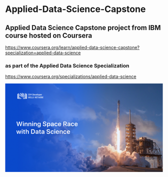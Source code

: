 # Applied-Data-Science-Capstone
## Applied Data Science Capstone project from IBM course hosted on Coursera

https://www.coursera.org/learn/applied-data-science-capstone?specialization=applied-data-science

### as part of the Applied Data Science Specialization

https://www.coursera.org/specializations/applied-data-science

![Winning the space race with data science](https://github.com/cspielvogel/Applied-Data-Science-Capstone/blob/master/ds_thumbnail.png)
